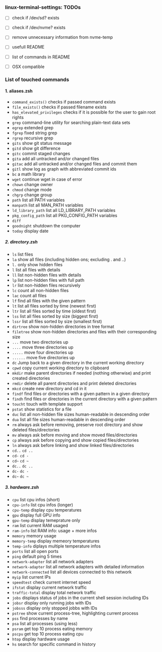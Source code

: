### linux-terminal-settings: TODOs

- [ ] check if /dev/sd? exists
- [ ] check if /dev/nvme? exists
- [ ] remove unnecessary information from nvme-temp
- [ ] usefull README
- [ ] list of commands in README
- [ ] OSX compatible


### List of touched commands
#### 1. aliases.zsh
- `command_exists()`   checks if passed command exists
- `file_exists()` checks if passed filename exists
- `has_elevated_privileges` checks if it is possible for the user to gain root rights
- `grep`  command-line utility for searching plain-text data sets
- `egrep` extended grep
- `fgrep` fixed string grep
- `rgrep` recursive grep
- `gits` show git status message
- `gitd` show git difference
- `gitc` commit staged changes
- `gita` add all untracked and/or changed files
- `gitac` add all untracked and/or changed files and commit them
- `gitl` show log as graph with abbreviated commit ids
- `bc` a math library
- `wget` continue wget in case of error
- `chown` change owner
- `chmod` change mode
- `chgrp` change group
- `path` list all PATH variables
- `manpath` list all MAN_PATH variables
- `ld_library_path` list all LD_LIBRARY_PATH variables
- `pkg_config_path` list all PKG_CONFIG_PATH variables
- `diff` 
- `goodnight` shutdown the computer
- `today` display date

##### 2. directory.zsh
- `ls` list files
- `la` show all files (including hidden ons; excluding . and ..)
- `l.` only show hidden files
- `l` list all files with details
- `ll` list non-hidden files with details
- `lp` list non-hidden files with full path
- `lr` list non-hidden files recursively
- `lc` count all non-hidden files
- `lac` count all files
- `lf` find all files with the given pattern
- `lt` list all files sorted by time (newest first)
- `ltr` list all files sorted by time (oldest first)
- `lss` list all files sorted by size (biggest first)
- `lssr` list all files sorted by size (smallest first)
- `dirtree` show non-hidden directories in tree format
- `filetree` show non-hidden directories and files with their corresponding size
- `...` move two directories up
- `....` move three directories up
- `.....` move four directories up
- `......` move five directories up
- `dc` Jump back to a given directory in the current working directory
- `cpwd` copy current working directory to clipboard
- `mkdir` make parent directories if needed (nothing otherwise) and print created directories
- `rmdir` delete all parent directories and print deleted directories
- `mkcd` create new directory and cd in it
- `findf` find files or directories with a given pattern in a given directory
- `findh` find files or directories in the current directory with a given pattern
- `toucht` touch with template support
- `pstat` show statistics for a file
- `duc` list all non-hidden file sizes human-readable in descending order
- `dua` list all file sizes human-readable in descending order
- `rm` always ask before removing, preserve root directory and show deleted files/directories
- `mv` always ask before moving and show moved files/directories
- `cp` always ask before copying and show copied files/directories
- `ln` always ask before linking and show linked files/directories
- `cd..` `cd ..`
- `cd-` `cd -`
- `cd~` `cd ~`
- `dc..` `dc ..`
- `dc-` `dc -`
- `dc~` `dc ~`

##### 3. hardware.zsh
- `cpu` list cpu infos (short)
- `cpu-info` list cpu infos (longer)
- `cpu-temp` display cpu temperatures
- `gpu` display full GPU info
- `gpu-temp` display temeprature only
- `ram` list current RAM usaged
- `ram-info` list RAM info: usage + more infos
- `memory` memory usage
- `memory-temp` display memeory temperatures
- `temp-info` diplays multiple temperature infos
- `ports` list all open ports
- `ping` default ping 5 times
- `network-adapter` list all network adapters
- `network-adapter` list all network adapters with detailed information
- `network-connected` list all devices connected to this network
- `myip` list current IPs
- `speedtest` check current internet speed
- `ifstat` display current network traffic
- `traffic-total`  display total network traffic
- `jobs` displays status of jobs in the current shell session including IDs
- `jobsr` display only running jobs with IDs
- `jobsss` display only stopped jobbs with IDs
- `pstree` show current process-tree, highlighting current process
- `pss` find processes by name
- `psa` list all processes (using less)
- `psram` get top 10 process eating memory
- `pscpu` get top 10 process eating cpu
- `htop` display hardware usage
- `hs` search for specific command in history

